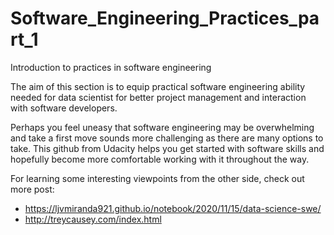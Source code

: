 # Software_Engineering_Practices_part_1
Introduction to practices in software engineering

The aim of this section is to equip practical software engineering ability needed for data scientist for better project management and interaction with software developers.

Perhaps you feel uneasy that software engineering may be overwhelming and take a first move sounds more challenging as there are many options to take. This github from Udacity helps you get started with software skills and hopefully become more comfortable working with it throughout the way.


For learning some interesting viewpoints from the other side, check out more post:
- https://ljvmiranda921.github.io/notebook/2020/11/15/data-science-swe/
- http://treycausey.com/index.html

